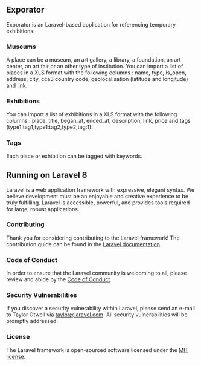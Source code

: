 ## Exporator

Exporator is an Laravel-based application for referencing temporary exhibitions.

### Museums

A place can be a museum, an art gallery, a library, a foundation, an art center, an art fair or an other type of institution. 
You can import a list of places in a XLS format with the following columns : name, type, is_open, address, city, cca3 country code, geolocalisation (latitude and longitude) and link. 

### Exhibitions

You can import a list of exhibitions in a XLS format with the following columns : place, title, began_at, ended_at, description, link, price and tags (type1:tag1,type1:tag2,type2,tag:1). 

### Tags

Each place or exhibition can be tagged with keywords.

## Running on Laravel 8

Laravel is a web application framework with expressive, elegant syntax. We believe development must be an enjoyable and creative experience to be truly fulfilling. Laravel is accessible, powerful, and provides tools required for large, robust applications.

### Contributing

Thank you for considering contributing to the Laravel framework! The contribution guide can be found in the [Laravel documentation](https://laravel.com/docs/contributions).

### Code of Conduct

In order to ensure that the Laravel community is welcoming to all, please review and abide by the [Code of Conduct](https://laravel.com/docs/contributions#code-of-conduct).

### Security Vulnerabilities

If you discover a security vulnerability within Laravel, please send an e-mail to Taylor Otwell via [taylor@laravel.com](mailto:taylor@laravel.com). All security vulnerabilities will be promptly addressed.

### License

The Laravel framework is open-sourced software licensed under the [MIT license](https://opensource.org/licenses/MIT).
